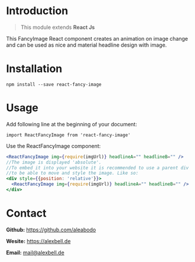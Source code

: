 # Introduction

> This module extends **React Js**

This FancyImage React component creates an animation on image change and can be used as nice and material headline design with image.

# Installation

`npm install --save react-fancy-image`

# Usage

Add following line at the beginning of your document:

`import ReactFancyImage from 'react-fancy-image'`

Use the ReactFancyImage component:

```jsx
<ReactFancyImage img={require(imgUrl)} headlineA="" headlineB="" />
//The image is displayed 'absolute'.
//To embed it into your website it is recommended to use a parent div
//to be able to move and style the image. Like so:
<div style={{position: 'relative'}}>
  <ReactFancyImage img={require(imgUrl)} headlineA="" headlineB="" />
</div>
```

# Contact

**Github:** https://github.com/aleabodo

**Wesite:** https://alexbell.de

**Email:** mail@alexbell.de
